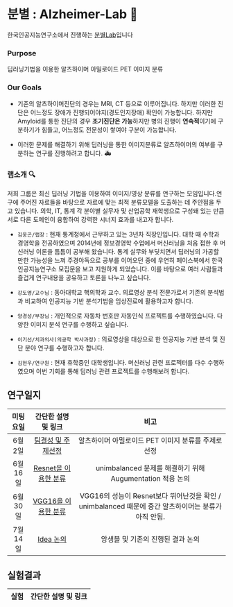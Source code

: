 # 분별 : Alzheimer-Lab :post_office:

한국인공지능연구소에서 진행하는 [분별Lab](https://www.ai-lab.kr/labs/bunbyeol-raebjang-gimonggon)입니다 

### Purpose

딥러닝기법을 이용한 알츠하이머 아밀로이드 PET 이미지 분류

### Our Goals

- 기존의 알츠하이머진단의 경우는 MRI, CT 등으로 이루어집니다. 하지만 이러한 진단은 어느정도 장애가 진행되어야지(경도인지장애) 확인이 가능합니다.
하지만 Amyloid를 통한 진단의 경우 **조기진단은 가능**하지만 병의 진행이 **연속적**이기에 구분하기가 힘들고, 어느정도 전문성이 쌓여야 구분이 가능합니다. 

- 이러한 문제를 해결하기 위해 딥러닝을 통한 이미지분류로 알츠하이머의 여부를 구분하는 연구를 진행하려고 합니다. :ambulance:

### 랩소개 :mag:

저희 그룹은 최신 딥러닝 기법을 이용하여 이미지/영상 분류를 연구하는 모임입니다.연구에 주어진 자료들을 바탕으로 자료에 맞는 최적 분류모델을 도출하는 데 주안점을 두고 있습니다. 의학, IT, 통계 각 분야별 실무자 및 산업공학 재학생으로 구성돼 있는 만큼 서로 다른 도메인이 융합하여 강력한 시너지 효과를 내고자 합니다.

- `김웅곤/랩장` : 현재 통계청에서 근무하고 있는 3년차 직장인입니다. 대학 때 수학과 경영학을 전공하였으며 2014년에 정보경영학 수업에서 머신러닝을 처음 접한 후 머신러닝 이론을 틈틈이 공부해 왔습니다. 통계 실무와 부딪치면서 딥러닝의 가공할 만한 가능성을 느껴 주경야독으로 공부를 이어오던 중에 우연히 페이스북에서 한국인공지능연구소 모집문을 보고 지원하게 되었습니다. 이를 바탕으로 여러 사람들과 즐겁게 연구내용을 공유하고 토론을 나누고 싶습니다.

- `강도영/교수님` : 동아대학교 핵의학과 교수. 의료영상 분석 전문가로서 기존의 분석법과 비교하여 인공지능 기반 분석기법을 임상진료에 활용하고자 합니다.

- `양경성/부장님` : 개인적으로 자동차 번호판 자동인식 프로젝트를 수행하였습니다. 다양한 이미지 분석 연구를 수행하고 싶습니다.

- `이기선/치과의사(의공학 박사과정)` : 의료영상을 대상으로 한 인공지능 기반 분석 및 진단 분야 연구를 수행하고자 합니다.

- `김현우/연구원` : 현재 휴학중인 대학생입니다. 머신러닝 관련 프로젝터를 다수 수행하였으며 이번 기회를 통해 딥러닝 관련 프로젝트를 수행해보려 합니다.

## 연구일지

| 미팅요일 | 간단한 설명 및 링크 | 비고 |
|:---:|:---:|:---:|
|6월2일|[팀결성 및 주제선정](https://github.com/choco9966/Alzheimer-Lab/tree/master/%ED%9A%8C%EC%9D%98%EB%82%B4%EC%9A%A9/20180602)| 알츠하이머 아밀로이드 PET 이미지 분류를 주제로 선정 |
|6월16일|[Resnet을 이용한 분류](https://github.com/choco9966/Alzheimer-Lab/tree/master/%ED%9A%8C%EC%9D%98%EB%82%B4%EC%9A%A9/20180616)| unimbalanced 문제를 해결하기 위해 Augumentation 적용 논의 |
|6월30일|[VGG16을 이용한 분류](https://github.com/choco9966/Alzheimer-Lab/tree/master/%ED%9A%8C%EC%9D%98%EB%82%B4%EC%9A%A9/20180630)| VGG16의 성능이 Resnet보다 뛰어난것을 확인 / unimbalanced 때문에 중간 알츠하이머는 분류가 아직 안됨. 
|7월14일|[Idea 논의](https://github.com/choco9966/Alzheimer-Lab/tree/master/%ED%9A%8C%EC%9D%98%EB%82%B4%EC%9A%A9/20180714)| 앙생블 및 기존의 진행된 결과 논의 |

## 실험결과

| 실험 | 간단한 설명 및 링크 |
|:---:|:---:|
